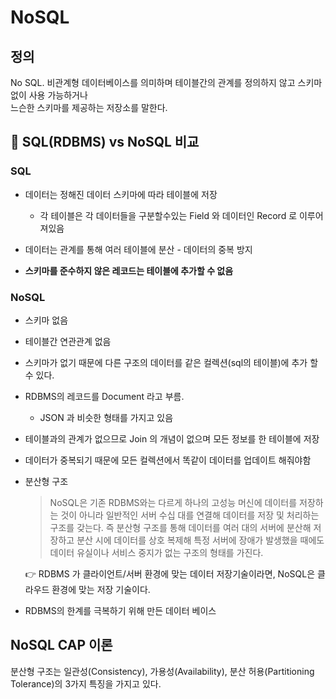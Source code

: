# NoSQL

## 정의
No SQL. 비관계형 데이터베이스를 의미하며 테이블간의 관계를 정의하지 않고 스키마 없이 사용 가능하거나   
느슨한 스키마를 제공하는 저장소를 말한다.   


## 🤚 SQL(RDBMS) vs NoSQL 비교

### SQL 

- 데이터는 정해진 데이터 스키마에 따라 테이블에 저장  
  
    - 각 테이블은 각 데이터들을 구분할수있는 Field 와 데이터인 Record 로 이루어져있음
- 데이터는 관계를 통해 여러 테이블에 분산 - 데이터의 중복 방지
- **스키마를 준수하지 않은 레코드는 테이블에 추가할 수 없음**


### NoSQL 

- 스키마 없음
- 테이블간 연관관계 없음
- 스키마가 없기 때문에 다른 구조의 데이터를 같은 컬렉션(sql의 테이블)에 추가 할 수 있다.
- RDBMS의 레코드를 Document 라고 부름.
    
    - JSON 과 비슷한 형태를 가지고 있음 
    
- 테이블과의 관계가 없으므로 Join 의 개념이 없으며 모든 정보를 한 테이블에 저장
- 데이터가 중복되기 때문에 모든 컬렉션에서 똑같이 데이터를 업데이트 해줘야함
- 분산형 구조

    > NoSQL은 기존 RDBMS와는 다르게 하나의 고성능 머신에 데이터를 저장하는 것이 아니라 일반적인 서버 수십 대를 연결해 데이터를 저장 및 처리하는 구조를 갖는다. 즉 분산형 구조를 통해 데이터를 여러 대의 서버에 분산해 저장하고 분산 시에 데이터를 상호 복제해 특정 서버에 장애가 발생했을 때에도 데이터 유실이나 서비스 중지가 없는 구조의 형태를 가진다.
    
    👉 RDBMS 가 클라이언트/서버 환경에 맞는 데이터 저장기술이라면, NoSQL은 클라우드 환경에 맞는 저장 기술이다.


- RDBMS의 한계를 극복하기 위해 만든 데이터 베이스



## NoSQL CAP 이론

분산형 구조는 일관성(Consistency), 가용성(Availability), 분산 허용(Partitioning Tolerance)의 3가지 특징을 가지고 있다.


